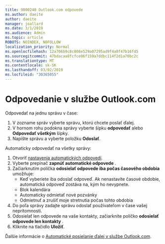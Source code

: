 ```yaml
---
title: 9000240 Outlook.com odpovede
ms.author: daeite
author: daeite
manager: joallard
ms.date: 3/1/2019
ms.audience: Admin
ms.topic: article
ROBOTS: NOINDEX, NOFOLLOW
localization_priority: Normal
ms.openlocfilehash: 12a706b9c8c808e529a07295ad9f4a0f47b16fd5
ms.sourcegitcommit: 47bdacaa8fcfce06f159a7ddbc114f2d1a70bc2c
ms.translationtype: MT
ms.contentlocale: sk-SK
ms.lasthandoff: 03/02/2019
ms.locfileid: "30365055"
---
```

# <a name="replying-in-outlookcom"></a>Odpovedanie v službe Outlook.com

Odpovedať na jednu správu v čase:

1. V zozname správ vyberte správu, ktorú chcete poslať ďalej.
2. V hornom rohu podokna správy vyberte šípku **odpovedať** alebo **Odpovedať všetkým** šípky.
3. Napíšte správu a vyberte položku **Odoslať**.

Automaticky odpovedať na všetky správy:

1. Otvoriť [nastavenia automatických odpovedí](https://outlook.live.com/mail/options/mail/automaticReplies/automaticRepliesOption).
2. Vyberte prepínač **zapnúť automatické odpovede** .
3. Začiarknutím políčka **odosielať odpovede iba počas časového obdobia** umožňuje:
    - Keď vyberiete iba odoslať odpoveď. Ak nenastavíte časové obdobie, automatická odpoveď zostáva na, kým ho nevypnete.
    - Blok kalendára
    - Automaticky odmietať nové pozvánky
    - Odmietnuť a zrušiť moje stretnutia počas tohto obdobia
4. Do poľa správy zadajte správu odoslať používateľom v čase vašej neprítomnosti.
5. Odosielať len odpovede na vaše kontakty, začiarknite políčko **odosielať odpovede len kontakty** .
6. Kliknite na tlačidlo **Uložiť**.

Ďalšie informácie o [Automatické posielanie ďalej v službe Outlook.com](https://support.office.com/article/14614626-9855-48dc-a986-dec81d07b1a0).